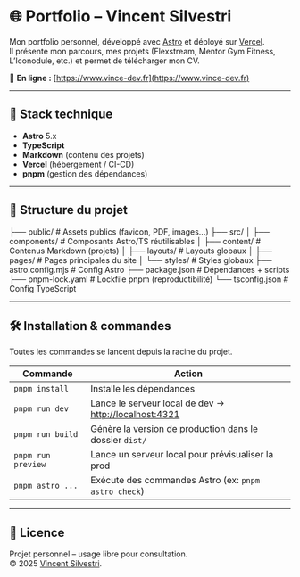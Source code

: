 # 🌐 Portfolio – Vincent Silvestri

Mon portfolio personnel, développé avec [Astro](https://astro.build/) et déployé sur [Vercel](https://vercel.com/).  
Il présente mon parcours, mes projets (Flexstream, Mentor Gym Fitness, L’Iconodule, etc.) et permet de télécharger mon CV.

🔗 **En ligne :** [https://www.vince-dev.fr](https://www.vince-dev.fr)

---

## 🚀 Stack technique

- **Astro** 5.x
- **TypeScript**
- **Markdown** (contenu des projets)
- **Vercel** (hébergement / CI-CD)
- **pnpm** (gestion des dépendances)

---

## 📂 Structure du projet

├── public/ # Assets publics (favicon, PDF, images...)
├── src/
│ ├── components/ # Composants Astro/TS réutilisables
│ ├── content/ # Contenus Markdown (projets)
│ ├── layouts/ # Layouts globaux
│ ├── pages/ # Pages principales du site
│ └── styles/ # Styles globaux
├── astro.config.mjs # Config Astro
├── package.json # Dépendances + scripts
├── pnpm-lock.yaml # Lockfile pnpm (reproductibilité)
└── tsconfig.json # Config TypeScript

---

## 🛠️ Installation & commandes

Toutes les commandes se lancent depuis la racine du projet.

| Commande           | Action                                                                         |
| ------------------ | ------------------------------------------------------------------------------ |
| `pnpm install`     | Installe les dépendances                                                       |
| `pnpm run dev`     | Lance le serveur local de dev → [http://localhost:4321](http://localhost:4321) |
| `pnpm run build`   | Génère la version de production dans le dossier `dist/`                        |
| `pnpm run preview` | Lance un serveur local pour prévisualiser la prod                              |
| `pnpm astro ...`   | Exécute des commandes Astro (ex: `pnpm astro check`)                           |

---

## 📄 Licence

Projet personnel – usage libre pour consultation.  
© 2025 [Vincent Silvestri](https://www.linkedin.com/in/vincent-silvestri-0b826a249/).
